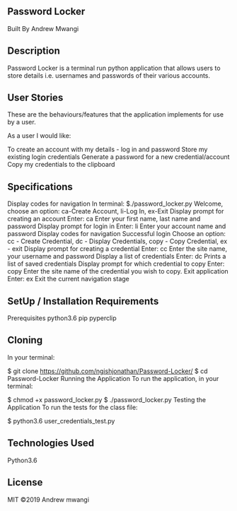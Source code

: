## Password Locker
Built By Andrew Mwangi
## Description
Password Locker is a terminal run python application that allows users to store details i.e. usernames and passwords of their various accounts.

## User Stories
These are the behaviours/features that the application implements for use by a user.

As a user I would like:

To create an account with my details - log in and password
Store my existing login credentials
Generate a password for a new credential/account
Copy my credentials to the clipboard
## Specifications
Display codes for navigation	In terminal: $./password_locker.py	Welcome, choose an option: ca-Create Account, li-Log In, ex-Exit
Display prompt for creating an account	Enter: ca	Enter your first name, last name and password
Display prompt for login in	Enter: li	Enter your account name and password
Display codes for navigation	Successful login	Choose an option: cc - Create Credential, dc - Display Credentials, copy - Copy Credential, ex - exit
Display prompt for creating a credential	Enter: cc	Enter the site name, your username and password
Display a list of credentials	Enter: dc	Prints a list of saved credentials
Display prompt for which credential to copy	Enter: copy	Enter the site name of the credential you wish to copy.
Exit application	Enter: ex	Exit the current navigation stage
## SetUp / Installation Requirements
Prerequisites
python3.6
pip
pyperclip

## Cloning
In your terminal:

  $ git clone https://github.com/ngishjonathan/Password-Locker/
  $ cd Password-Locker
Running the Application
To run the application, in your terminal:

  $ chmod +x password_locker.py
  $ ./password_locker.py
Testing the Application
To run the tests for the class file:

  $ python3.6 user_credentials_test.py
## Technologies Used
Python3.6
## License
MIT ©2019 Andrew mwangi